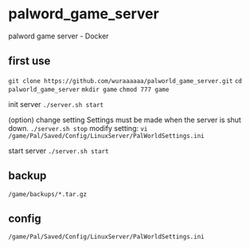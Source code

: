 # palword_game_server
palword game server - Docker

## first use

```git clone https://github.com/wuraaaaaa/palworld_game_server.git```
```cd palworld_game_server```
```mkdir game```
```chmod 777 game```

init server
```./server.sh start```

(option) change setting  Settings must be made when the server is shut down.
```./server.sh stop```
modify setting: ```vi /game/Pal/Saved/Config/LinuxServer/PalWorldSettings.ini```

start server
```./server.sh start```



## backup
```
/game/backups/*.tar.gz
```

## config
```
/game/Pal/Saved/Config/LinuxServer/PalWorldSettings.ini
```